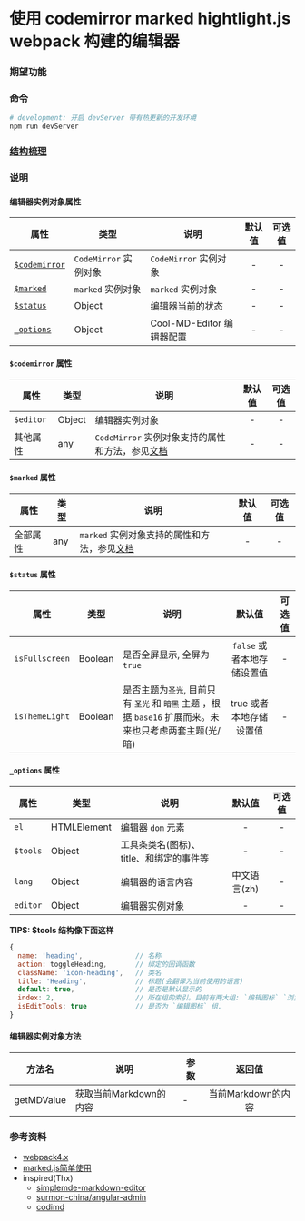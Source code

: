 # 使用 codemirror marked hightlight.js webpack 构建的编辑器

### 期望功能

### 命令
```bash
# development: 开启 devServer 带有热更新的开发环境
npm run devServer
```

### [结构梳理](https://www.processon.com/view/link/5b88dc49e4b0534c9bc51b33)

### 说明

#### 编辑器实例对象属性

|属性|类型|说明|默认值|可选值|
|--|--|--|:--:|:--:|
|[`$codemirror`](https://github.com/Jesonhu/cool-md-editor#codemirror-属性)| `CodeMirror` 实例对象 | `CodeMirror` 实例对象 | - | - |
| [`$marked`](https://github.com/Jesonhu/cool-md-editor#marked-属性)| `marked` 实例对象 | `marked` 实例对象 | - | - |
| [`$status`](https://github.com/Jesonhu/cool-md-editor#status-属性) | Object | 编辑器当前的状态 | - | - |
| [`_options`](https://github.com/Jesonhu/cool-md-editor#_options-属性) | Object | Cool-MD-Editor 编辑器配置 | - | - |


#### `$codemirror` 属性

|属性|类型|说明|默认值|可选值|
|--|--|--|:--:|:--:|
| `$editor` | Object | 编辑器实例对象 | - | - |
| 其他属性 | any | `CodeMirror` 实例对象支持的属性和方法，参见[文档](https://codemirror.net/doc/manual.html) | - | - |

#### `$marked` 属性

|属性|类型|说明|默认值|可选值|
|--|--|--|:--:|:--:|
| 全部属性 | any | `marked` 实例对象支持的属性和方法，参见[文档](https://marked.js.org/#/README.md#README.md) | - | - |

#### `$status` 属性

|属性|类型|说明|默认值|可选值|
|--|--|--|:--:|:--:|
| `isFullscreen` | Boolean | 是否全屏显示, 全屏为 `true` | `false` 或者本地存储设置值| - |
| `isThemeLight` | Boolean | 是否主题为`圣光`, 目前只有 `圣光` 和 `暗黑` 主题 ，根据 `base16` 扩展而来。未来也只考虑两套主题(光/暗) | true 或者本地存储设置值| - |

#### `_options` 属性

|属性|类型|说明|默认值|可选值|
|--|--|--|:--:|:--:|
| `el` | HTMLElement | 编辑器 `dom` 元素| - | - |
| `$tools` | Object | 工具条类名(图标)、title、和绑定的事件等| - | - |
| `lang` | Object | 编辑器的语言内容 | 中文语言(zh) | - |
| `editor` | Object | 编辑器实例对象 | - | - |

**TIPS: $tools 结构像下面这样**
```js
{
  name: 'heading',             // 名称
  action: toggleHeading,       // 绑定的回调函数
  className: 'icon-heading',   // 类名
  title: 'Heading',            // 标题(会翻译为当前使用的语言) 
  default: true,               // 是否是默认显示的
  index: 2,                    // 所在组的索引。目前有两大组: `编辑图标` `浏览器设置`。两组使用不同的索引
  isEditTools: true            // 是否为 `编辑图标` 组.
}
```

#### 编辑器实例对象方法
|方法名|说明|参数|返回值|
|--|--|--|:--:|
|getMDValue|获取当前Markdown的内容|-|当前Markdown的内容|


### 参考资料
+ [webpack4.x](https://github.com/Jesonhu/webpack4.x-demo)
+ [marked.js简单使用](https://github.com/Jesonhu/codemirror-marked-highlight)
+ inspired(Thx)
  + [simplemde-markdown-editor](https://github.com/sparksuite/simplemde-markdown-editor)
  + [surmon-china/angular-admin](https://github.com/surmon-china/angular-admin/blob/89ad805a7932c4e06560127bf8820640fc079584/src/app/components/saMarkdownEditor/markdownEditor.component.ts)
  + [codimd](https://demo.codimd.org/features?both)